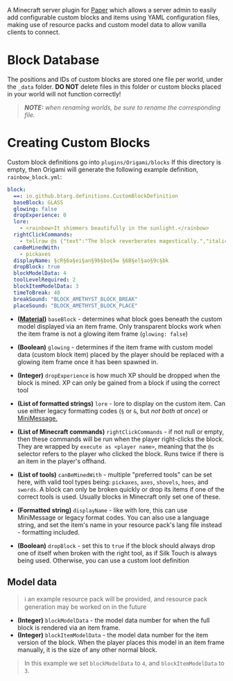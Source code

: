<a href="origami-logo.png" align="center" style="max-width: 600px"></a>

A Minecraft server plugin for [Paper](https://papermc.io) which allows a server admin to easily add configurable custom
blocks and
items using YAML configuration files, making use of
resource packs and custom model data to allow vanilla clients to connect.

# Block Database

The positions and IDs of custom blocks are stored one file per world, under the `_data` folder. **DO NOT** delete files
in this folder or custom blocks placed in your world will not function correctly!
> ***NOTE:*** *when renaming worlds, be sure to rename the corresponding file.*

# Creating Custom Blocks

Custom block definitions go into `plugins/Origami/blocks`
If this directory is empty, then Origami will generate the following example definition, `rainbow_block.yml`:

```yml
block:
  ==: io.github.btarg.definitions.CustomBlockDefinition
  baseBlock: GLASS
  glowing: false
  dropExperience: 0
  lore:
    - <rainbow>It shimmers beautifully in the sunlight.</rainbow>
  rightClickCommands:
    - tellraw @s {"text":"The block reverberates magestically.","italic":true,"color":"gray"}
  canBeMinedWith:
    - pickaxes
  displayName: §cR§6a§ei§an§9b§bo§5w §6B§el§ao§9c§bk
  dropBlock: true
  blockModelData: 4
  toolLevelRequired: 2
  blockItemModelData: 3
  timeToBreak: 40
  breakSound: "BLOCK_AMETHYST_BLOCK_BREAK"
  placeSound: "BLOCK_AMETHYST_BLOCK_PLACE"
```

- **([Material](https://hub.spigotmc.org/javadocs/bukkit/org/bukkit/Material.html))** `baseBlock` - determines what
  block
  goes beneath the custom model displayed via an item frame. Only
  transparent blocks
  work when the item frame is not a glowing item frame (`glowing: false`)


- **(Boolean)** `glowing` - determines if the item frame with custom model data (custom block item) placed by the player
  should be
  replaced with a glowing item frame once it has been spawned in.


- **(Integer)** `dropExperience` is how much XP should be dropped when the block is mined. XP can only be gained from a
  block if using the correct tool


- **(List of formatted strings)** `lore` - lore to display on the custom item. Can use either legacy formatting
  codes (`§`
  or `&`,
  but *not both at once*) or [MiniMessage.](https://docs.advntr.dev/minimessage/format.html)


- **(List of Minecraft commands)** `rightClickCommands` - if not null or empty, then these commands will be run when the
  player right-clicks the block. They are wrapped by `execute as <player name>`, meaning that the `@s` selector refers
  to the player who clicked the block. Runs twice if there is an item in the player's offhand.


- **(List of tools)** `canBeMinedWith` - multiple "preferred tools" can be set here, with valid tool types
  being: `pickaxes`, `axes`, `shovels`, `hoes`, and `swords`. A block can only be broken quickly or drop its items if
  one of the correct tools is used. Usually blocks in Minecraft only set one of these.


- **(Formatted string)** `displayName` - like with lore, this can use MiniMessage or legacy format codes. You can also
  use
  a language string, and set the item's name in your resource pack's lang file instead - formatting included.


- **(Boolean)** `dropBlock` - set this to `true` if the block should always drop one of itself when broken with the
  right tool, as if Silk Touch is always being used. Otherwise, you can use a custom loot definition

## Model data

> ℹ️ an example resource pack will be provided, and resource pack generation may be worked on in the future

- **(Integer)** `blockModelData` - the model data number for when the full block is rendered via an item frame.
- **(Integer)** `blockItemModelData` - the model data number for the item version of the block. When the player places
  this model in an item frame manually, it is the size of any other normal block.

> In this example we set `blockModelData` to `4`, and `blockItemModelData` to `3`.

